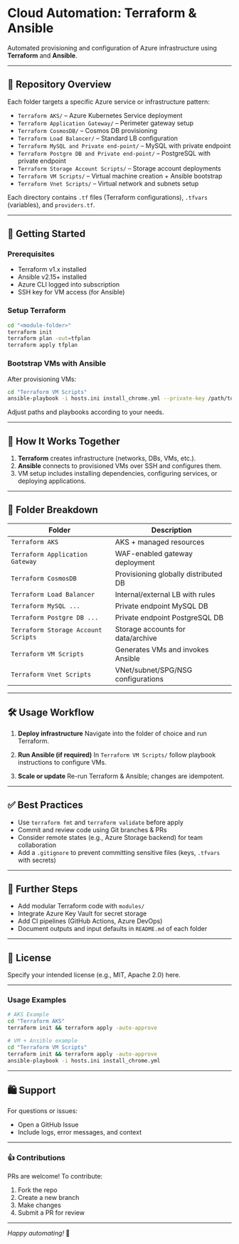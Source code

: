# Cloud Automation: Terraform & Ansible

Automated provisioning and configuration of Azure infrastructure using **Terraform** and **Ansible**.

---

## 📂 Repository Overview

Each folder targets a specific Azure service or infrastructure pattern:

* `Terraform AKS/` – Azure Kubernetes Service deployment
* `Terraform Application Gateway/` – Perimeter gateway setup
* `Terraform CosmosDB/` – Cosmos DB provisioning
* `Terraform Load Balancer/` – Standard LB configuration
* `Terraform MySQL and Private end-point/` – MySQL with private endpoint
* `Terraform Postgre DB and Private end-point/` – PostgreSQL with private endpoint
* `Terraform Storage Account Scripts/` – Storage account deployments
* `Terraform VM Scripts/` – Virtual machine creation + Ansible bootstrap
* `Terraform Vnet Scripts/` – Virtual network and subnets setup

Each directory contains `.tf` files (Terraform configurations), `.tfvars` (variables), and `providers.tf`.

---

## 🚀 Getting Started

### Prerequisites

* Terraform v1.x installed
* Ansible v2.15+ installed
* Azure CLI logged into subscription
* SSH key for VM access (for Ansible)

### Setup Terraform

```bash
cd "<module-folder>"
terraform init
terraform plan -out=tfplan
terraform apply tfplan
```

### Bootstrap VMs with Ansible

After provisioning VMs:

```bash
cd "Terraform VM Scripts"
ansible-playbook -i hosts.ini install_chrome.yml --private-key /path/to/key
```

Adjust paths and playbooks according to your needs.

---

## 🧩 How It Works Together

1. **Terraform** creates infrastructure (networks, DBs, VMs, etc.).
2. **Ansible** connects to provisioned VMs over SSH and configures them.
3. VM setup includes installing dependencies, configuring services, or deploying applications.

---

## 🎯 Folder Breakdown

| Folder                              | Description                          |
| ----------------------------------- | ------------------------------------ |
| `Terraform AKS`                     | AKS + managed resources              |
| `Terraform Application Gateway`     | WAF-enabled gateway deployment       |
| `Terraform CosmosDB`                | Provisioning globally distributed DB |
| `Terraform Load Balancer`           | Internal/external LB with rules      |
| `Terraform MySQL ...`               | Private endpoint MySQL DB            |
| `Terraform Postgre DB ...`          | Private endpoint PostgreSQL DB       |
| `Terraform Storage Account Scripts` | Storage accounts for data/archive    |
| `Terraform VM Scripts`              | Generates VMs and invokes Ansible    |
| `Terraform Vnet Scripts`            | VNet/subnet/SPG/NSG configurations   |

---

## 🛠️ Usage Workflow

1. **Deploy infrastructure**
   Navigate into the folder of choice and run Terraform.

2. **Run Ansible (if required)**
   In `Terraform VM Scripts/` follow playbook instructions to configure VMs.

3. **Scale or update**
   Re-run Terraform & Ansible; changes are idempotent.

---

## ✅ Best Practices

* Use `terraform fmt` and `terraform validate` before apply
* Commit and review code using Git branches & PRs
* Consider remote states (e.g., Azure Storage backend) for team collaboration
* Add a `.gitignore` to prevent committing sensitive files (keys, `.tfvars` with secrets)

---

## 📘 Further Steps

* Add modular Terraform code with `modules/`
* Integrate Azure Key Vault for secret storage
* Add CI pipelines (GitHub Actions, Azure DevOps)
* Document outputs and input defaults in `README.md` of each folder

---

## 📝 License

Specify your intended license (e.g., MIT, Apache 2.0) here.

---

### Usage Examples

```bash
# AKS Example
cd "Terraform AKS"
terraform init && terraform apply -auto-approve

# VM + Ansible example
cd "Terraform VM Scripts"
terraform init && terraform apply -auto-approve
ansible-playbook -i hosts.ini install_chrome.yml
```

---

## 🛍️ Support

For questions or issues:

* Open a GitHub Issue
* Include logs, error messages, and context

---

### 👍 Contributions

PRs are welcome! To contribute:

1. Fork the repo
2. Create a new branch
3. Make changes
4. Submit a PR for review

---

*Happy automating!* 🚀
